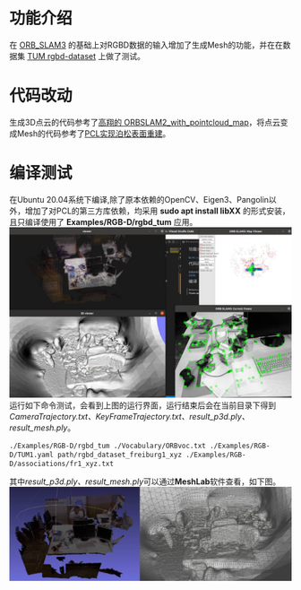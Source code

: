 # 功能介绍
在 [ORB_SLAM3](https://github.com/UZ-SLAMLab/ORB_SLAM3/) 的基础上对RGBD数据的输入增加了生成Mesh的功能，并在在数据集 [TUM rgbd-dataset](https://vision.in.tum.de/data/datasets/rgbd-dataset/download) 上做了测试。 

# 代码改动
生成3D点云的代码参考了[高翔的 ORBSLAM2_with_pointcloud_map](https://github.com/gaoxiang12/ORBSLAM2_with_pointcloud_map)，将点云变成Mesh的代码参考了[PCL实现泊松表面重建](https://blog.csdn.net/u014801811/article/details/79748003)。

# 编译测试
在Ubuntu 20.04系统下编译,除了原本依赖的OpenCV、Eigen3、Pangolin以外，增加了对PCL的第三方库依赖，均采用 **sudo apt install libXX** 的形式安装，且只编译使用了 **Examples/RGB-D/rgbd_tum** 应用。
![Image view_running.jpg](https://github.com/ichangjian/ORB_SLAM3_Mesh/blob/master/view_running.jpg)
运行如下命令测试，会看到上图的运行界面，运行结束后会在当前目录下得到
*CameraTrajectory.txt、KeyFrameTrajectory.txt、result_p3d.ply、result_mesh.ply*。

``` shell
./Examples/RGB-D/rgbd_tum ./Vocabulary/ORBvoc.txt ./Examples/RGB-D/TUM1.yaml path/rgbd_dataset_freiburg1_xyz ./Examples/RGB-D/associations/fr1_xyz.txt 
```
其中*result_p3d.ply、result_mesh.ply*可以通过**MeshLab**软件查看，如下图。
![Image view_result.jpg](https://github.com/ichangjian/ORB_SLAM3_Mesh/blob/master/view_result.jpg )










